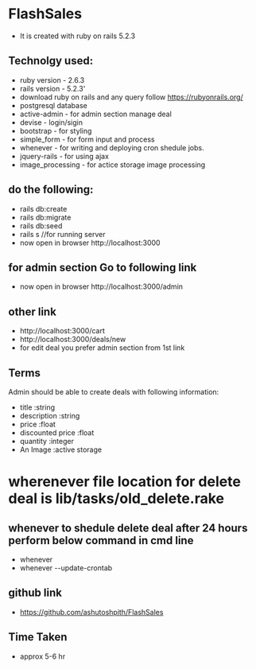 # FlashSales
* It is created with ruby on rails 5.2.3

## Technolgy used:

* ruby version - 2.6.3
* rails version - 5.2.3'
* download ruby on rails and any query follow https://rubyonrails.org/
* postgresql database
* active-admin - for admin section manage deal
* devise - login/sigin
* bootstrap - for styling
* simple_form - for form input and process
* whenever -  for writing and deploying cron shedule jobs.
* jquery-rails - for using ajax
* image_processing - for actice storage image processing


## do the following:

* rails db:create
* rails db:migrate
* rails db:seed
* rails s //for running server
* now open in browser http://localhost:3000

## for admin section Go to following link 
* now open in browser http://localhost:3000/admin 

## other link
* http://localhost:3000/cart
* http://localhost:3000/deals/new
* for edit deal you prefer admin section from 1st link
## Terms

Admin should be able to create deals with following information:
* title :string
* description :string
* price :float
* discounted price :float
* quantity :integer
* An Image :active storage

# wherenever file location for delete deal is lib/tasks/old_delete.rake
## whenever to shedule delete deal after 24 hours perform below command in cmd line
* whenever
* whenever --update-crontab

## github link
* https://github.com/ashutoshpith/FlashSales

## Time Taken
* approx 5-6 hr